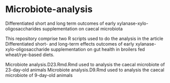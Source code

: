 # Microbiote-analysis
Differentiated short and long term outcomes of early xylanase-xylo-oligosaccharides supplementation on caecal microbiota

This repository comprise two R scripts used to do the analysis in the article Differentiated short- and long-term effects outcomes of early xylanase-xylo-oligosaccharide supplementation on gut health in broilers fed wheat/rye-based diets.

Microbiote analysis.D23.Rmd.Rmd used to analysis the caecal microbiote of 23-day-old animals
Microbiote analysis.D9.Rmd used to analysis the caecal microbiote of 9-day-old animals

